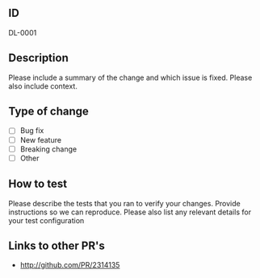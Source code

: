 ## ID
 DL-0001

 ## Description

 Please include a summary of the change and which issue is fixed. Please also include context.

 ## Type of change

 - [ ] Bug fix
 - [ ] New feature
 - [ ] Breaking change
 - [ ] Other

 ## How to test

 Please describe the tests that you ran to verify your changes. Provide instructions so we can reproduce. Please also list any relevant details for your test configuration

 ## Links to other PR's

 - http://github.com/PR/2314135